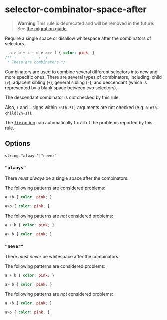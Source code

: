 # selector-combinator-space-after

> **Warning** This rule is deprecated and will be removed in the future. See [the migration guide](https://github.com/stylelint/stylelint/tree/15.8.0/docs/migration-guide/to-15.md).

Require a single space or disallow whitespace after the combinators of selectors.

<!-- prettier-ignore -->
```css
  a > b + c ~ d e >>> f { color: pink; }
/** ↑   ↑   ↑  ↑  ↑
 * These are combinators */
```

Combinators are used to combine several different selectors into new and more specific ones. There are several types of combinators, including: child (`>`), adjacent sibling (`+`), general sibling (`~`), and descendant (which is represented by a blank space between two selectors).

The descendant combinator is _not_ checked by this rule.

Also, `+` and `-` signs within `:nth-*()` arguments are not checked (e.g. `a:nth-child(2n+1)`).

The [`fix` option](https://github.com/stylelint/stylelint/tree/15.8.0/docs/user-guide/options.md#fix) can automatically fix all of the problems reported by this rule.

## Options

`string`: `"always"|"never"`

### `"always"`

There _must always_ be a single space after the combinators.

The following patterns are considered problems:

<!-- prettier-ignore -->
```css
a +b { color: pink; }
```

<!-- prettier-ignore -->
```css
a>b { color: pink; }
```

The following patterns are _not_ considered problems:

<!-- prettier-ignore -->
```css
a + b { color: pink; }
```

<!-- prettier-ignore -->
```css
a> b { color: pink; }
```

### `"never"`

There _must never_ be whitespace after the combinators.

The following patterns are considered problems:

<!-- prettier-ignore -->
```css
a + b { color: pink; }
```

<!-- prettier-ignore -->
```css
a> b { color: pink; }
```

The following patterns are _not_ considered problems:

<!-- prettier-ignore -->
```css
a +b { color: pink; }
```

<!-- prettier-ignore -->
```css
a>b { color: pink; }
```
